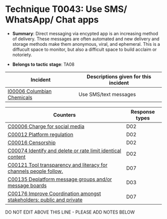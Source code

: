 # Technique T0043: Use SMS/ WhatsApp/ Chat apps

* **Summary**: Direct messaging via encypted app is an increasing method of delivery. These messages are often automated and new delivery and storage methods make them anonymous, viral, and ephemeral. This is a diffucult space to monitor, but also a difficult space to build acclaim or notoriety.

* **Belongs to tactic stage**: TA08


| Incident | Descriptions given for this incident |
| -------- | -------------------- |
| [I00006 Columbian Chemicals](../incidents/I00006.md) | Use SMS/text messages |



| Counters | Response types |
| -------- | -------------- |
| [C00006 Charge for social media](../counters/C00006.md) | D02 |
| [C00012 Platform regulation](../counters/C00012.md) | D02 |
| [C00016 Censorship](../counters/C00016.md) | D02 |
| [C00074 Identify and delete or rate limit identical content](../counters/C00074.md) | D02 |
| [C00121 Tool transparency and literacy for channels people follow. ](../counters/C00121.md) | D07 |
| [C00135 Deplatform message groups and/or message boards](../counters/C00135.md) | D03 |
| [C00176 Improve Coordination amongst stakeholders: public and private](../counters/C00176.md) | D07 |


DO NOT EDIT ABOVE THIS LINE - PLEASE ADD NOTES BELOW